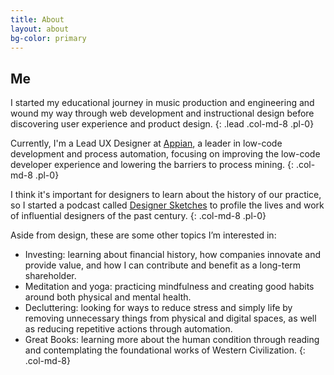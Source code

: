 ```yaml
---
title: About
layout: about
bg-color: primary
---
```


## Me
I started my educational journey in music production and engineering and wound my way through web development and instructional design before discovering user experience and product design.
{: .lead .col-md-8 .pl-0}

Currently, I'm a Lead UX Designer at [Appian](https://appian.com/), a leader in low-code development and process automation, focusing on improving the low-code developer experience and lowering the barriers to process mining.
{: .col-md-8 .pl-0}

I think it's important for designers to learn about the history of our practice, so I started a podcast called [Designer Sketches](https://designersketches.substack.com/) to profile the lives and work of influential designers of the past century.
{: .col-md-8 .pl-0}

Aside from design, these are some other topics I’m interested in:

* Investing: learning about financial history, how companies innovate and provide value, and how I can contribute and benefit as a long-term shareholder.
* Meditation and yoga: practicing mindfulness and creating good habits around both physical and mental health.
* Decluttering: looking for ways to reduce stress and simply life by removing unnecessary things from physical and digital spaces, as well as reducing repetitive actions through automation.
* Great Books: learning more about the human condition through reading and contemplating the foundational works of Western Civilization.
{: .col-md-8}